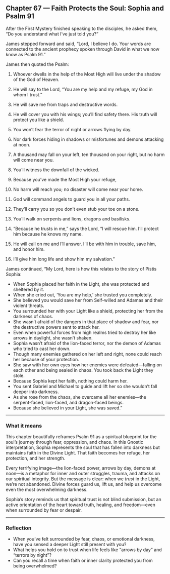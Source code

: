 ## Chapter 67 — Faith Protects the Soul: Sophia and Psalm 91

After the First Mystery finished speaking to the disciples, he asked them, “Do you understand what I’ve just told you?”

James stepped forward and said, “Lord, I believe I do. Your words are connected to the ancient prophecy spoken through David in what we now know as Psalm 91.”

James then quoted the Psalm:

1. Whoever dwells in the help of the Most High will live under the shadow of the God of Heaven.

2. He will say to the Lord, “You are my help and my refuge, my God in whom I trust.”

3. He will save me from traps and destructive words.

4. He will cover you with his wings; you’ll find safety there. His truth will protect you like a shield.

5. You won’t fear the terror of night or arrows flying by day.

6. Nor dark forces hiding in shadows or misfortunes and demons attacking at noon.

7. A thousand may fall on your left, ten thousand on your right, but no harm will come near you.

8. You’ll witness the downfall of the wicked.

9. Because you’ve made the Most High your refuge,

10. No harm will reach you; no disaster will come near your home.

11. God will command angels to guard you in all your paths.

12. They’ll carry you so you don’t even stub your toe on a stone.

13. You’ll walk on serpents and lions, dragons and basilisks.

14. “Because he trusts in me,” says the Lord, “I will rescue him. I’ll protect him because he knows my name.

15. He will call on me and I’ll answer. I’ll be with him in trouble, save him, and honor him.

16. I’ll give him long life and show him my salvation.”

James continued, “My Lord, here is how this relates to the story of Pistis Sophia:

* When Sophia placed her faith in the Light, she was protected and sheltered by it.
* When she cried out, ‘You are my help,’ she trusted you completely.
* She believed you would save her from Self-willed and Adamas and their violent threats.
* You surrounded her with your Light like a shield, protecting her from the darkness of chaos.
* She wasn’t afraid of the dangers in that place of shadow and fear, nor the destructive powers sent to attack her.
* Even when powerful forces from high realms tried to destroy her like arrows in daylight, she wasn’t shaken.
* Sophia wasn’t afraid of the lion-faced terror, nor the demon of Adamas who tried to cast her down.
* Though many enemies gathered on her left and right, none could reach her because of your protection.
* She saw with her own eyes how her enemies were defeated—falling on each other and being sealed in chaos. You took back the Light they stole.
* Because Sophia kept her faith, nothing could harm her.
* You sent Gabriel and Michael to guide and lift her so she wouldn’t fall deeper into darkness.
* As she rose from the chaos, she overcame all her enemies—the serpent-faced, lion-faced, and dragon-faced beings.
* Because she believed in your Light, she was saved.”

---

### What it means

This chapter beautifully reframes Psalm 91 as a spiritual blueprint for the soul’s journey through fear, oppression, and chaos. In this Gnostic interpretation, Sophia represents the soul that has fallen into darkness but maintains faith in the Divine Light. That faith becomes her refuge, her protection, and her strength.

Every terrifying image—the lion-faced power, arrows by day, demons at noon—is a metaphor for inner and outer struggles, trauma, and attacks on our spiritual integrity. But the message is clear: when we *trust* in the Light, we’re not abandoned. Divine forces guard us, lift us, and help us overcome even the most overwhelming darkness.

Sophia’s story reminds us that spiritual trust is not blind submission, but an active orientation of the heart toward truth, healing, and freedom—even when surrounded by fear or despair.

---

### Reflection

* When you’ve felt surrounded by fear, chaos, or emotional darkness, have you sensed a deeper Light still present with you?
* What helps you hold on to trust when life feels like “arrows by day” and “terrors by night”?
* Can you recall a time when faith or inner clarity protected you from being overwhelmed?
